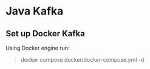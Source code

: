 # Java Kafka
## Set up Docker Kafka
Using Docker engine run:
> docker compose docker/docker-compose.yml -d
